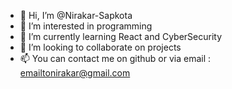- 👋 Hi, I’m @Nirakar-Sapkota
- 👀 I’m interested in programming
- 🌱 I’m currently learning React and CyberSecurity
- 💞️ I’m looking to collaborate on projects
- 📫 You can contact me on github or via email : emailtonirakar@gmail.com

<!---
Nirakar-Sapkota/Nirakar-Sapkota is a ✨ special ✨ repository because its `README.md` (this file) appears on your GitHub profile.
You can click the Preview link to take a look at your changes.
--->
